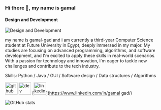 ### Hi there 👋, my name is gamal
#### Design and Development 
![Design and Development ](https://arturssmirnovs.github.io/github-profile-readme-generator/images/banner.png)

my name is gamal-gad and i am currently a third-year Computer Science student at Future University in Egypt, deeply immersed in my major. My studies are focusing on advanced programming, algorithms, and software development, and I'm excited to apply these skills in real-world scenarios. With a passion for technology and innovation, I'm eager to tackle new challenges and contribute to the tech industry. 

Skills: Python / Java / GUI / Software design / Data structures / Algorithms 


[<img src='https://cdn.jsdelivr.net/npm/simple-icons@3.0.1/icons/github.svg' alt='github' height='40'>](https://github.com/gamal-gad)  [<img src='https://cdn.jsdelivr.net/npm/simple-icons@3.0.1/icons/dev-dot-to.svg' alt='dev' height='40'>](https://dev.to/gamal-gad)  [<img src='https://cdn.jsdelivr.net/npm/simple-icons@3.0.1/icons/linkedin.svg' alt='linkedin' height='40'>](https://www.linkedin.com/in/gamal gad/)  

![GitHub stats](https://github-readme-stats.vercel.app/api?username=gamal-gad&show_icons=true)  

